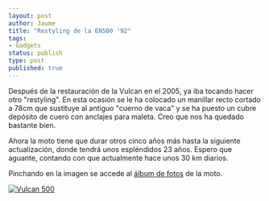 ```yaml
---
layout: post
author: Jaume
title: "Restyling de la EN500 '92"
tags:
- Gadgets
status: publish
type: post
published: true
---
```

Después de la restauración de la Vulcan en el 2005, ya iba tocando hacer otro "restyling". En esta ocasión se le ha colocado un manillar recto cortado a 78cm que sustituye al antiguo "cuerno de vaca" y se ha puesto un cubre depósito de cuero con anclajes para maleta. Creo que nos ha quedado bastante bien.

Ahora la moto tiene que durar otros cinco años más hasta la siguiente actualización, donde tendrá unos espléndidos 23 años.  Espero que aguante, contando con que actualmente hace unos 30 km diarios.

Pinchando en la imagen se accede al <a href="https://www.flickr.com/photos/lerion/albums/72157624577742528"> álbum de fotos</a> de la moto.

<a href="https://www.flickr.com/photos/lerion/albums/72157624577742528"> <img src="http://farm3.static.flickr.com/2721/4250589903_8f45edd4e0_z.jpg" alt="Vulcan 500" /></a>
